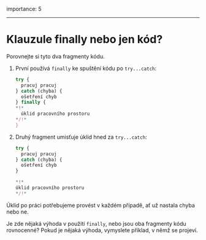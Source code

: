 importance: 5

---

# Klauzule finally nebo jen kód?

Porovnejte si tyto dva fragmenty kódu.

1. První používá `finally` ke spuštění kódu po `try...catch`:

    ```js
    try {
      pracuj pracuj
    } catch (chyba) {
      ošetření chyb
    } finally {
    *!*
      úklid pracovního prostoru
    */!*
    }
    ```
2. Druhý fragment umisťuje úklid hned za `try...catch`:

    ```js
    try {
      pracuj pracuj
    } catch (chyba) {
      ošetření chyb
    }

    *!*
    úklid pracovního prostoru
    */!*
    ```

Úklid po práci potřebujeme provést v každém případě, ať už nastala chyba nebo ne.

Je zde nějaká výhoda v použití `finally`, nebo jsou oba fragmenty kódu rovnocenné? Pokud je nějaká výhoda, vymyslete příklad, v němž se projeví.
